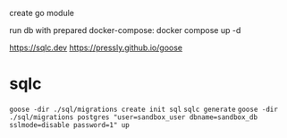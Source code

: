 create go module

run db with prepared docker-compose: docker compose up -d

https://sqlc.dev
https://pressly.github.io/goose

# sqlc
```goose -dir ./sql/migrations create init sql```
```sqlc generate```
``` goose -dir ./sql/migrations postgres "user=sandbox_user dbname=sandbox_db sslmode=disable password=1" up ```
